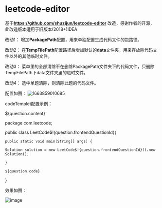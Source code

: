 # leetcode-editor
基于**https://github.com/shuzijun/leetcode-editor** 改造，感谢作者的开源，此改造版本适用于旧版本(2018+)IDEA

改动1：
增加**PackagePath**配置，用来单独配置生成代码文件的包路径。

改动2：
在**TempFilePath**配置路径后增加默认的**data**文件夹，用来存放除代码文件以外的其他临时文件。

改动3：
菜单里的全部清除不在删除PackagePath文件夹下的代码文件，只删除TempFilePath下data文件夹里的临时文件。

改动4：
选中单题清除，则清除此题的代码文件。

配置如图：
![1663859010685](https://user-images.githubusercontent.com/10611034/191784683-1bbca32c-e0ca-4052-9e2f-2e69218ef1a4.jpg)

codeTemplet配置示例：


${question.content}

package com.leetcode;

public class LeetCode$!{question.frontendQuestionId}{

    public static void main(String[] args) {
	
	Solution solution = new LeetCode$!{question.frontendQuestionId}().new Solution();
 
	}
	
	${question.code}
	
}

效果如图：

![image](https://user-images.githubusercontent.com/10611034/191785351-383edd30-6df0-487d-abf9-43f0971e806d.png)
